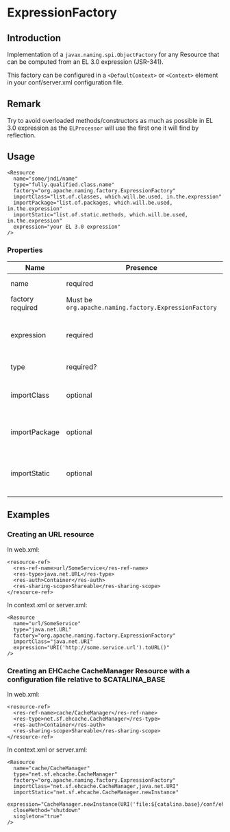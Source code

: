 # ExpressionFactory

## Introduction

Implementation of a `javax.naming.spi.ObjectFactory` for any Resource that can be computed from an EL 3.0 expression (JSR-341). 

This factory can be configured in a `<DefaultContext>` or `<Context>` element in your conf/server.xml configuration file.

## Remark

Try to avoid overloaded methods/constructors as much as possible in EL 3.0 expression as the `ELProcessor` will use the first one it will find by reflection. 

## Usage

    <Resource
      name="some/jndi/name"
      type="fully.qualified.class.name"
      factory="org.apache.naming.factory.ExpressionFactory"
      importClass="list.of.classes, which.will.be.used, in.the.expression"
      importPackage="list.of.packages, which.will.be.used, in.the.expression"
      importStatic="list.of.static.methods, which.will.be.used, in.the.expression"
      expression="your EL 3.0 expression"
    />
    
### Properties

| Name | Presence | Description |
|------|----------|-------------|
| name | required | The local JNDI name where the result will be bound |
| factory required | Must be `org.apache.naming.factory.ExpressionFactory` |
| expression | required | The EL 3.0 expression whose result will be returned by the `ObjectFactory.getInstance()` method |
| type | required? | The result type of the EL expression |
| importClass | optional | Which classes should be imported to the `ELProcessor`. Use FQCN separated by spaces or commas |
| importPackage | optional | Which packages should be imported to the `ELProcessor`. Use FQPN separated by spaces or commas |
| importStatic | optional | Which static methods should be imported to the `ELProcessor`. Use FQMN separated by spaces or commas |

## Examples

### Creating an URL resource

In web.xml:

    <resource-ref>
      <res-ref-name>url/SomeService</res-ref-name>
      <res-type>java.net.URL</res-type>
      <res-auth>Container</res-auth>
      <res-sharing-scope>Shareable</res-sharing-scope>
	</resource-ref>

In context.xml or server.xml:

    <Resource
      name="url/SomeService"
      type="java.net.URL"
      factory="org.apache.naming.factory.ExpressionFactory"
      importClass="java.net.URI"
      expression="URI('http://some.service.url').toURL()"
    />
    
### Creating an EHCache CacheManager Resource with a configuration file relative to $CATALINA_BASE

In web.xml:

    <resource-ref>
      <res-ref-name>cache/CacheManager</res-ref-name>
      <res-type>net.sf.ehcache.CacheManager</res-type>
      <res-auth>Container</res-auth>
      <res-sharing-scope>Shareable</res-sharing-scope>
	</resource-ref>

In context.xml or server.xml:

    <Resource
      name="cache/CacheManager"
      type="net.sf.ehcache.CacheManager"
      factory="org.apache.naming.factory.ExpressionFactory"
      importClass="net.sf.ehcache.CacheManager,java.net.URI"
      importStatic="net.sf.ehcache.CacheManager.newInstance"
      expression="CacheManager.newInstance(URI('file:${catalina.base}/conf/ehcache.xml').toURL())"
      closeMethod="shutdown"
      singleton="true"
    />

